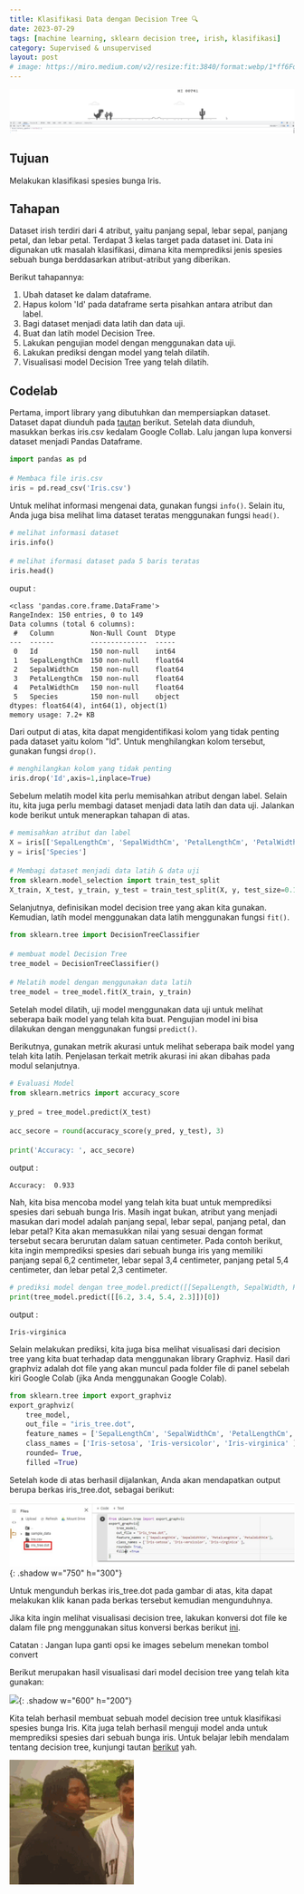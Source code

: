 ```yaml
---
title: Klasifikasi Data dengan Decision Tree 🔍
date: 2023-07-29
tags: [machine learning, sklearn decision tree, irish, klasifikasi]
category: Supervised & unsupervised
layout: post
# image: https://miro.medium.com/v2/resize:fit:3840/format:webp/1*ff6FquwFWnrFeZJWfvsiag.jpeg
---
```


![dino](/assets/dinosaur.gif)

## Tujuan

Melakukan klasifikasi spesies bunga Iris.

## Tahapan

Dataset irish terdiri dari 4 atribut, yaitu panjang sepal, lebar sepal, panjang petal, dan lebar petal. Terdapat 3 kelas target pada dataset ini. Data ini digunakan utk masalah klasifikasi, dimana kita memprediksi jenis spesies sebuah bunga berddasarkan atribut-atribut yang diberikan.

Berikut tahapannya:

1. Ubah dataset ke dalam dataframe.
2. Hapus kolom 'Id' pada dataframe serta pisahkan antara atribut dan label.
3. Bagi dataset menjadi data latih dan data uji.
4. Buat dan latih model Decision Tree.
5. Lakukan pengujian model dengan menggunakan data uji.
6. Lakukan prediksi dengan model yang telah dilatih.
7. Visualisasi model Decision Tree yang telah dilatih.

## Codelab

Pertama, import library yang dibutuhkan dan mempersiapkan dataset. Dataset dapat diunduh pada [tautan](https://www.kaggle.com/uciml/iris) berikut. Setelah data diunduh, masukkan berkas iris.csv kedalam Google Collab. Lalu jangan lupa konversi dataset menjadi Pandas Dataframe.

```python
import pandas as pd

# Membaca file iris.csv
iris = pd.read_csv('Iris.csv')
```

Untuk melihat informasi mengenai data, gunakan fungsi `info()`. Selain itu, Anda juga bisa melihat lima dataset teratas menggunakan fungsi `head()`.

```python
# melihat informasi dataset
iris.info()

# melihat iformasi dataset pada 5 baris teratas
iris.head()
```

ouput :

```
<class 'pandas.core.frame.DataFrame'>
RangeIndex: 150 entries, 0 to 149
Data columns (total 6 columns):
 #   Column         Non-Null Count  Dtype
---  ------         --------------  -----
 0   Id             150 non-null    int64
 1   SepalLengthCm  150 non-null    float64
 2   SepalWidthCm   150 non-null    float64
 3   PetalLengthCm  150 non-null    float64
 4   PetalWidthCm   150 non-null    float64
 5   Species        150 non-null    object
dtypes: float64(4), int64(1), object(1)
memory usage: 7.2+ KB
```

Dari output di atas, kita dapat mengidentifikasi kolom yang tidak penting pada dataset yaitu kolom "Id". Untuk menghilangkan kolom tersebut, gunakan fungsi `drop()`.

```python
# menghilangkan kolom yang tidak penting
iris.drop('Id',axis=1,inplace=True)
```

Sebelum melatih model kita perlu memisahkan atribut dengan label. Selain itu, kita juga perlu membagi dataset menjadi data latih dan data uji. Jalankan kode berikut untuk menerapkan tahapan di atas.

```python
# memisahkan atribut dan label
X = iris[['SepalLengthCm', 'SepalWidthCm', 'PetalLengthCm', 'PetalWidthCm' ]]
y = iris['Species']

# Membagi dataset menjadi data latih & data uji
from sklearn.model_selection import train_test_split
X_train, X_test, y_train, y_test = train_test_split(X, y, test_size=0.1, random_state=123)
```

Selanjutnya, definisikan model decision tree yang akan kita gunakan. Kemudian, latih model menggunakan data latih menggunakan fungsi `fit()`.

```python
from sklearn.tree import DecisionTreeClassifier

# membuat model Decision Tree
tree_model = DecisionTreeClassifier()

# Melatih model dengan menggunakan data latih
tree_model = tree_model.fit(X_train, y_train)
```

Setelah model dilatih, uji model menggunakan data uji untuk melihat seberapa baik model yang telah kita buat. Pengujian model ini bisa dilakukan dengan menggunakan fungsi `predict()`.

Berikutnya, gunakan metrik akurasi untuk melihat seberapa baik model yang telah kita latih. Penjelasan terkait metrik akurasi ini akan dibahas pada modul selanjutnya.

```python
# Evaluasi Model
from sklearn.metrics import accuracy_score

y_pred = tree_model.predict(X_test)

acc_secore = round(accuracy_score(y_pred, y_test), 3)

print('Accuracy: ', acc_secore)
```

output :

```
Accuracy:  0.933
```

Nah, kita bisa mencoba model yang telah kita buat untuk memprediksi spesies dari sebuah bunga Iris. Masih ingat bukan, atribut yang menjadi masukan dari model adalah panjang sepal, lebar sepal, panjang petal, dan lebar petal? Kita akan memasukkan nilai yang sesuai dengan format tersebut secara berurutan dalam satuan centimeter. Pada contoh berikut, kita ingin memprediksi spesies dari sebuah bunga iris yang memiliki panjang sepal 6,2 centimeter, lebar sepal 3,4 centimeter, panjang petal 5,4 centimeter, dan lebar petal 2,3 centimeter.

```python
# prediksi model dengan tree_model.predict([[SepalLength, SepalWidth, PetalLength, PetalWidth]])
print(tree_model.predict([[6.2, 3.4, 5.4, 2.3]])[0])
```

output :

```
Iris-virginica
```

Selain melakukan prediksi, kita juga bisa melihat visualisasi dari decision tree yang kita buat terhadap data menggunakan library Graphviz. Hasil dari graphviz adalah dot file yang akan muncul pada folder file di panel sebelah kiri Google Colab (jika Anda menggunakan Google Colab).

```python
from sklearn.tree import export_graphviz
export_graphviz(
    tree_model,
    out_file = "iris_tree.dot",
    feature_names = ['SepalLengthCm', 'SepalWidthCm', 'PetalLengthCm', 'PetalWidthCm'],
    class_names = ['Iris-setosa', 'Iris-versicolor', 'Iris-virginica' ],
    rounded= True,
    filled =True)
```

Setelah kode di atas berhasil dijalankan, Anda akan mendapatkan output berupa berkas iris_tree.dot, sebagai berikut:

![iris tree dot](/assets/ml/iris_tree_dot.jpeg){: .shadow w="750" h="300"}

Untuk mengunduh berkas iris_tree.dot pada gambar di atas, kita dapat melakukan klik kanan pada berkas tersebut kemudian mengunduhnya.

Jika kita ingin melihat visualisasi decision tree, lakukan konversi dot file ke dalam file png menggunakan situs konversi berkas berikut [ini](https://onlineconvertfree.com/converter/images/).

Catatan : Jangan lupa ganti opsi ke images sebelum menekan tombol convert

Berikut merupakan hasil visualisasi dari model decision tree yang telah kita gunakan:

![](https://dicoding-web-img.sgp1.cdn.digitaloceanspaces.com/original/academy/dos:9cbc824c85fd2e6f398131863e4d474720211126142343.jpeg){: .shadow w="600" h="200"}

Kita telah berhasil membuat sebuah model decision tree untuk klasifikasi spesies bunga Iris. Kita juga telah berhasil menguji model anda untuk memprediksi spesies dari sebuah bunga iris. Untuk belajar lebih mendalam tentang decision tree, kunjungi tautan [berikut](https://towardsdatascience.com/decision-trees-in-machine-learning-641b9c4e8052) yah.

![Alt Text](/assets/names2/peace-out.gif)
